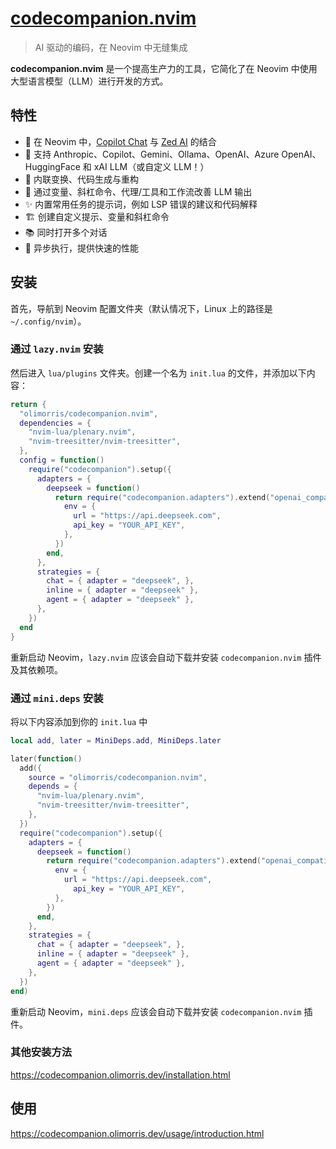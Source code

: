 # [codecompanion.nvim](https://github.com/olimorris/codecompanion.nvim)

> AI 驱动的编码，在 Neovim 中无缝集成

**codecompanion.nvim** 是一个提高生产力的工具，它简化了在 Neovim 中使用大型语言模型（LLM）进行开发的方式。

## 特性

- :speech_balloon: 在 Neovim 中，[Copilot Chat](https://github.com/features/copilot) 与 [Zed AI](https://zed.dev/blog/zed-ai) 的结合
- :electric_plug: 支持 Anthropic、Copilot、Gemini、Ollama、OpenAI、Azure OpenAI、HuggingFace 和 xAI LLM（或自定义 LLM！）
- :rocket: 内联变换、代码生成与重构
- :robot: 通过变量、斜杠命令、代理/工具和工作流改善 LLM 输出
- :sparkles: 内置常用任务的提示词，例如 LSP 错误的建议和代码解释
- :building_construction: 创建自定义提示、变量和斜杠命令
- :books: 同时打开多个对话
- :muscle: 异步执行，提供快速的性能

## 安装

首先，导航到 Neovim 配置文件夹（默认情况下，Linux 上的路径是 `~/.config/nvim`）。

### 通过 `lazy.nvim` 安装

然后进入 `lua/plugins` 文件夹。创建一个名为 `init.lua` 的文件，并添加以下内容：

```lua
return {
  "olimorris/codecompanion.nvim",
  dependencies = {
    "nvim-lua/plenary.nvim",
    "nvim-treesitter/nvim-treesitter",
  },
  config = function()
    require("codecompanion").setup({
      adapters = {
        deepseek = function()
          return require("codecompanion.adapters").extend("openai_compatible", {
            env = {
              url = "https://api.deepseek.com",
              api_key = "YOUR_API_KEY",
            },
          })
        end,
      },
      strategies = {
        chat = { adapter = "deepseek", },
        inline = { adapter = "deepseek" },
        agent = { adapter = "deepseek" },
      },
    })
  end
}
```
重新启动 Neovim，`lazy.nvim` 应该会自动下载并安装 `codecompanion.nvim` 插件及其依赖项。

### 通过 `mini.deps` 安装

将以下内容添加到你的 `init.lua` 中

```lua
local add, later = MiniDeps.add, MiniDeps.later

later(function()
  add({
    source = "olimorris/codecompanion.nvim",
    depends = {
      "nvim-lua/plenary.nvim",
      "nvim-treesitter/nvim-treesitter",
    },
  })
  require("codecompanion").setup({
    adapters = {
      deepseek = function()
        return require("codecompanion.adapters").extend("openai_compatible", {
          env = {
            url = "https://api.deepseek.com",
              api_key = "YOUR_API_KEY",
          },
        })
      end,
    },
    strategies = {
      chat = { adapter = "deepseek", },
      inline = { adapter = "deepseek" },
      agent = { adapter = "deepseek" },
    },
  })
end)
```

重新启动 Neovim，`mini.deps` 应该会自动下载并安装 `codecompanion.nvim` 插件。


### 其他安装方法
https://codecompanion.olimorris.dev/installation.html

## 使用
https://codecompanion.olimorris.dev/usage/introduction.html
